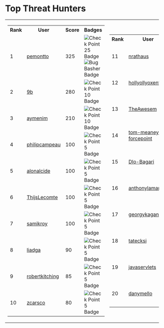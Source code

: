 # Top Threat Hunters 
| | |
|----|----|
| <table> <tr><th>Rank</th><th>User</th><th>Score</th><th>Badges</th></tr><tr><td>1</td><td><a href="https://www.github.com/pemontto"> pemontto </a></td><td>325</td><td><img src='https://sentineltelemetry.blob.core.windows.net/badgeimages/New25.png' alt='Check Point 25 Badge'><img src='https://sentineltelemetry.blob.core.windows.net/badgeimages/FinalBugBasher.png' alt='Bug Basher Badge'></td></tr> <tr><td>2</td><td><a href="https://www.github.com/9b"> 9b </a></td><td>280</td><td><img src='https://sentineltelemetry.blob.core.windows.net/badgeimages/New10.png' alt='Check Point 10 Badge'></td></tr> <tr><td>3</td><td><a href="https://www.github.com/aymenim"> aymenim </a></td><td>210</td><td><img src='https://sentineltelemetry.blob.core.windows.net/badgeimages/New10.png' alt='Check Point 10 Badge'></td></tr> <tr><td>4</td><td><a href="https://www.github.com/philipcampeau"> philipcampeau </a></td><td>100</td><td><img src='https://sentineltelemetry.blob.core.windows.net/badgeimages/New5.png' alt='Check Point 5 Badge'></td></tr> <tr><td>5</td><td><a href="https://www.github.com/alonalcide"> alonalcide </a></td><td>100</td><td><img src='https://sentineltelemetry.blob.core.windows.net/badgeimages/New5.png' alt='Check Point 5 Badge'></td></tr> <tr><td>6</td><td><a href="https://www.github.com/ThijsLecomte"> ThijsLecomte </a></td><td>100</td><td><img src='https://sentineltelemetry.blob.core.windows.net/badgeimages/New5.png' alt='Check Point 5 Badge'></td></tr> <tr><td>7</td><td><a href="https://www.github.com/samikroy"> samikroy </a></td><td>100</td><td><img src='https://sentineltelemetry.blob.core.windows.net/badgeimages/New5.png' alt='Check Point 5 Badge'></td></tr> <tr><td>8</td><td><a href="https://www.github.com/liadga"> liadga </a></td><td>90</td><td><img src='https://sentineltelemetry.blob.core.windows.net/badgeimages/New5.png' alt='Check Point 5 Badge'></td></tr> <tr><td>9</td><td><a href="https://www.github.com/robertkitching"> robertkitching </a></td><td>85</td><td><img src='https://sentineltelemetry.blob.core.windows.net/badgeimages/New5.png' alt='Check Point 5 Badge'></td></tr> <tr><td>10</td><td><a href="https://www.github.com/zcarsco"> zcarsco </a></td><td>80</td><td><img src='https://sentineltelemetry.blob.core.windows.net/badgeimages/New5.png' alt='Check Point 5 Badge'></td></tr> </table> | <table> <tr><th>Rank</th><th>User</th><th>Score</th><th>Badges</th></tr><tr><td>11</td><td><a href="https://www.github.com/nrathaus"> nrathaus </a></td><td>80</td><td><img src='https://sentineltelemetry.blob.core.windows.net/badgeimages/New5.png' alt='Check Point 5 Badge'></td></tr><tr><td>12</td><td><a href="https://www.github.com/hollyollyoxenfree"> hollyollyoxenfree </a></td><td>80</td><td><img src='https://sentineltelemetry.blob.core.windows.net/badgeimages/FinalBabyThreatHunter.png' alt='Baby Threat Hunter Badge'></td></tr><tr><td>13</td><td><a href="https://www.github.com/TheAwesem"> TheAwesem </a></td><td>80</td><td><img src='https://sentineltelemetry.blob.core.windows.net/badgeimages/New5.png' alt='Check Point 5 Badge'></td></tr><tr><td>14</td><td><a href="https://www.github.com/tom-meaney-forcepoint"> tom-meaney-forcepoint </a></td><td>80</td><td><img src='https://sentineltelemetry.blob.core.windows.net/badgeimages/New5.png' alt='Check Point 5 Badge'></td></tr><tr><td>15</td><td><a href="https://www.github.com/Dlo-Bagari"> Dlo-Bagari </a></td><td>80</td><td><img src='https://sentineltelemetry.blob.core.windows.net/badgeimages/New5.png' alt='Check Point 5 Badge'></td></tr><tr><td>16</td><td><a href="https://www.github.com/anthonylamark"> anthonylamark </a></td><td>70</td><td><img src='https://sentineltelemetry.blob.core.windows.net/badgeimages/New5.png' alt='Check Point 5 Badge'></td></tr><tr><td>17</td><td><a href="https://www.github.com/georgykagan"> georgykagan </a></td><td>70</td><td><img src='https://sentineltelemetry.blob.core.windows.net/badgeimages/New5.png' alt='Check Point 5 Badge'></td></tr><tr><td>18</td><td><a href="https://www.github.com/tatecksi"> tatecksi </a></td><td>70</td><td><img src='https://sentineltelemetry.blob.core.windows.net/badgeimages/FinalBabyThreatHunter.png' alt='Baby Threat Hunter Badge'></td></tr><tr><td>19</td><td><a href="https://www.github.com/javaservlets"> javaservlets </a></td><td>70</td><td><img src='https://sentineltelemetry.blob.core.windows.net/badgeimages/New5.png' alt='Check Point 5 Badge'></td></tr><tr><td>20</td><td><a href="https://www.github.com/danymello"> danymello </a></td><td>70</td><td><img src='https://sentineltelemetry.blob.core.windows.net/badgeimages/New5.png' alt='Check Point 5 Badge'></td></tr></table>|